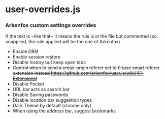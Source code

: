 # user-overrides.js
### Arkenfox custom settings overrides
If the text is ~like that~ it means the rule is in the file but commented (so unapplied, the rule applied will be the one of Arkenfox)

- Enable DRM
- Enable session restore
- Disable history but keep open tabs
- ~~Control when to send a cross-origin referer set to 0 (use smart referer extension instead https://github.com/arkenfox/user.js/wiki/4.1-Extensions)~~
- Disable Pocket
- URL bar acts as search bar
- Disable Saving passwords
- Disable location bar suggestion types
- Dark Theme by default (chrome only)
- When using the address bar, suggest bookmarks
